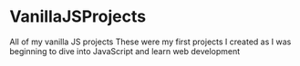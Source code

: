 # VanillaJSProjects
All of my vanilla JS projects
These were my first projects I created as I was beginning to dive into JavaScript and learn web development
